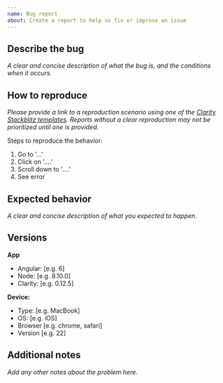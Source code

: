 ```yaml
---
name: Bug report
about: Create a report to help us fix or improve an issue
---
```


## Describe the bug

_A clear and concise description of what the bug is, and the conditions when it occurs._

## How to reproduce

_Please provide a link to a reproduction scenario using one of the [Clarity Stackblitz templates](https://stackblitz.com/@clr-team). Reports without a clear reproduction may not be prioritized until one is provided._

Steps to reproduce the behavior:

1.  Go to '...'
2.  Click on '....'
3.  Scroll down to '....'
4.  See error

## Expected behavior

_A clear and concise description of what you expected to happen._

## Versions

**App**

* Angular: [e.g. 6]
* Node: [e.g. 8.10.0]
* Clarity: [e.g. 0.12.5]

**Device:**

* Type: [e.g. MacBook]
* OS: [e.g. iOS]
* Browser [e.g. chrome, safari]
* Version [e.g. 22]

## Additional notes

_Add any other notes about the problem here._
